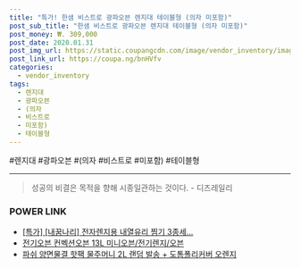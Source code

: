```yaml
--- 
title: "특가! 한샘 비스트로 광파오븐 렌지대 테이블형 (의자 미포함)" 
post_sub_title: "한샘 비스트로 광파오븐 렌지대 테이블형 (의자 미포함)" 
post_money: ₩. 309,000 
post_date: 2020.01.31 
post_img_url: https://static.coupangcdn.com/image/vendor_inventory/images/2017/08/18/18/4/c92d7f0d-0c77-4a83-ac93-8ff997716443.jpg 
post_link_url: https://coupa.ng/bnHVfv 
categories: 
  - vendor_inventory 
tags: 
  - 렌지대 
  - 광파오븐 
  - (의자 
  - 비스트로 
  - 미포함) 
  - 테이블형 
--- 
```

  #렌지대 #광파오븐 #(의자 #비스트로 #미포함) #테이블형 
<hr> 

> 성공의 비결은 목적을 향해 시종일관하는 것이다. - 디즈레일리 


### POWER LINK

* <a href="https://blog.naver.com/an0733/221789675386" target="_blank">[특가] [내꿈나리] 전자렌지용 내열유리 찜기 3종세...</a>
* <a href="https://blog.naver.com/fasyy4321/221784242150" target="_blank">전기오븐 컨벡션오븐 13L 미니오븐/전기렌지/오븐</a>
* <a href="https://blog.naver.com/sakai111/221785552805" target="_blank">파쉬 양면물결 핫팩 물주머니 2L 랜덤 발송 + 도톰폴리커버 오렌지</a>

